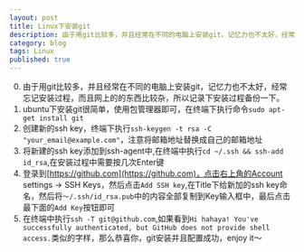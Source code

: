 ```yaml
---
layout: post
title: Linux下安装git
description: 由于用git比较多，并且经常在不同的电脑上安装git，记忆力也不太好，经常忘记安装过程，而且网上的的东西比较杂，所以记录下安装过程备份一下。
category: blog
tags: Linux
published: true
---
```


0. 由于用git比较多，并且经常在不同的电脑上安装git，记忆力也不太好，经常忘记安装过程，而且网上的的东西比较杂，所以记录下安装过程备份一下。  
1. ubuntu下安装git很简单，使用包管理器即可，在终端下执行命令`sudo apt-get install git`  
2. 创建新的ssh key，终端下执行`ssh-keygen -t rsa -C "your_email@example.com"`，注意将邮箱地址替换成自己的邮箱地址  
3. 将新建的ssh key添加到ssh-agent中,在终端中执行`cd ~/.ssh && ssh-add id_rsa`,在安装过程中需要按几次Enter键  
4. 登录到[https://github.com](https://github.com)，点击右上角的Account settings -> SSH Keys，然后点击`Add SSH key`,在Title下给新加的ssh key命名，然后将`～/.ssh/id_rsa.pub`中的内容全部复制到Key输入框中，最后点击最下面的`Add Key`按钮即可  
5. 在终端中执行`ssh -T git@github.com`,如果看到`Hi hahaya! You've successfully authenticated, but GitHub does not provide shell access.`类似的字样，那么恭喜你，git安装并且配置成功，enjoy it～
